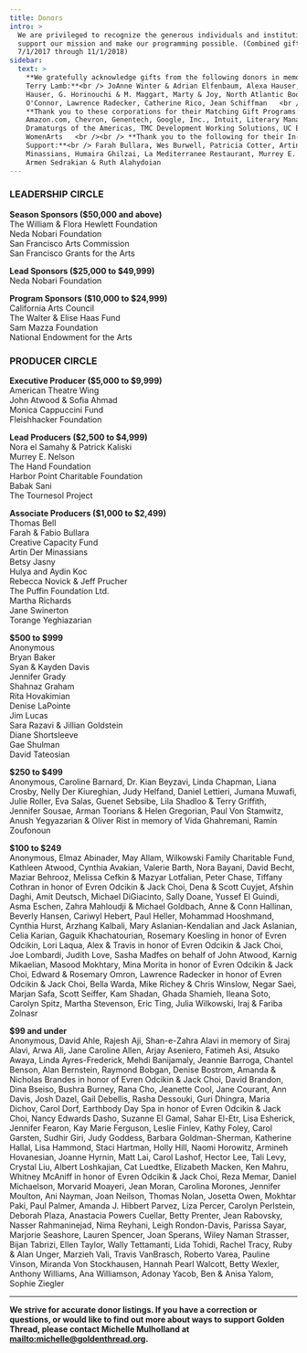 ```yaml
---
title: Donors
intro: >
  We are privileged to recognize the generous individuals and institutions that
  support our mission and make our programming possible. (Combined gifts from
  7/1/2017 through 11/1/2018)
sidebar:
  text: >
    **We gratefully acknowledge gifts from the following donors in memory of
    Terry Lamb:**<br /> JoAnne Winter & Adrian Elfenbaum, Alexa Hauser, Lukas
    Hauser, G. Horinouchi & M. Maggart, Marty & Joy, North Atlantic Books, Kevin
    O'Connor, Lawrence Radecker, Catherine Rico, Jean Schiffman   <br /><br />
    **Thank you to these corporations for their Matching Gift Programs:**<br />
    Amazon.com, Chevron, Genentech, Google, Inc., Intuit, Literary Managers and
    Dramaturgs of the Americas, TMC Development Working Solutions, UC Berkeley,
    WomenArts   <br /><br /> **Thank you to the following for their In-Kind
    Support:**<br /> Farah Bullara, Wes Burwell, Patricia Cotter, Artin Der
    Minassians, Humaira Ghilzai, La Mediterranee Restaurant, Murrey E. Nelson,
    Armen Sedrakian & Ruth Alahydoian
---
```

### **LEADERSHIP CIRCLE**

**Season Sponsors ($50,000 and above)**<br />The William & Flora Hewlett Foundation<br />Neda Nobari Foundation<br />San Francisco Arts Commission<br />San Francisco Grants for the Arts<br />

**Lead Sponsors ($25,000 to $49,999)**\
Neda Nobari Foundation

**Program Sponsors ($10,000 to $24,999)**\
California Arts Council\
The Walter & Elise Haas Fund\
Sam Mazza Foundation\
National Endowment for the Arts  

### **PRODUCER CIRCLE**

**Executive Producer ($5,000 to $9,999)**\
American Theatre Wing\
John Atwood & Sofia Ahmad\
Monica Cappuccini Fund\
Fleishhacker Foundation  

**Lead Producers ($2,500 to $4,999)**\
Nora el Samahy & Patrick Kaliski\
Murrey E. Nelson\
The Hand Foundation\
Harbor Point Charitable Foundation\
Babak Sani\
The Tournesol Project

**Associate Producers ($1,000 to $2,499)**\
Thomas Bell\
Farah & Fabio Bullara\
Creative Capacity Fund\
Artin Der Minassians\
Betsy Jasny\
Hulya and Aydin Koc\
Rebecca Novick & Jeff Prucher\
The Puffin Foundation Ltd.\
Martha Richards\
Jane Swinerton\
Torange Yeghiazarian  

**$500 to $999**\
Anonymous\
Bryan Baker\
Syan & Kayden Davis\
Jennifer Grady\
Shahnaz Graham\
Rita Hovakimian\
Denise LaPointe\
Jim Lucas\
Sara Razavi & Jillian Goldstein\
Diane Shortsleeve\
Gae Shulman\
David Tateosian  

**$250 to $499**\
Anonymous, Caroline Barnard, Dr. Kian Beyzavi, Linda Chapman, Liana Crosby, Nelly Der Kiureghian, Judy Helfand, Daniel Lettieri, Jumana Muwafi, Julie Roller, Eva Salas, Guenet Sebsibe, Lila Shadloo & Terry Griffith, Jennifer Sousae, Arman Toorians & Helen Gregorian, Paul Von Stamwitz, Anush Yegyazarian & Oliver Rist in memory of Vida Ghahremani, Ramin Zoufonoun  

**$100 to $249**\
Anonymous, Elmaz Abinader, May Allam, Wilkowski Family Charitable Fund, Kathleen Atwood, Cynthia Avakian, Valerie Barth, Nora Bayani, David Becht, Maziar Behrooz, Melissa Cefkin & Mazyar Lotfalian, Peter Chase, Tiffany Cothran in honor of Evren Odcikin & Jack Choi, Dena & Scott Cuyjet, Afshin Daghi, Amit Deutsch, Michael DiGiacinto, Sally Doane, Yussef El Guindi, Asma Eschen, Zahra Mahloudji & Michael Goldbach, Anne & Conn Hallinan, Beverly Hansen, Cariwyl Hebert, Paul Heller, Mohammad Hooshmand, Cynthia Hurst, Arzhang Kalbali, Mary Aslanian-Kendalian and Jack Aslanian, Celia Karian, Gaguik Khachatourian, Rosemary Koesling in honor of Evren Odcikin, Lori Laqua, Alex & Travis in honor of Evren Odcikin & Jack Choi, Joe Lombardi, Judith Love, Sasha Madfes on behalf of John Atwood, Karnig Mikaelian, Masood Mokhtary, Mina Morita in honor of Evren Odcikin & Jack Choi, Edward & Rosemary Omron, Lawrence Radecker in honor of Evren Odcikin & Jack Choi, Bella Warda, Mike Richey & Chris Winslow, Negar Saei, Marjan Safa, Scott Seiffer, Kam Shadan, Ghada Shamieh, Ileana Soto, Carolyn Spitz, Martha Stevenson, Eric Ting, Julia Wilkowski, Iraj & Fariba Zolnasr  

**$99 and under**\
Anonymous, David Ahle, Rajesh Aji, Shan-e-Zahra Alavi in memory of Siraj Alavi, Arwa Ali, Jane Caroline Allen, Arjay Aseniero, Fatimeh Asi, Atsuko Awaya, Linda Ayres-Frederick, Mehdi Banijamaly, Jeannie Barroga, Chantel Benson, Alan Bernstein, Raymond Bobgan, Denise Bostrom, Amanda & Nicholas Brandes in honor of Evren Odcikin & Jack Choi, David Brandon, Dina Bseiso, Bushra Burney, Rana Cho, Jeanette Cool, Jane Courant, Ann Davis, Josh Dazel, Gail Debellis, Rasha Dessouki, Guri Dhingra, Maria Dichov, Carol Dorf, Earthbody Day Spa in honor of Evren Odcikin & Jack Choi, Nancy Edwards Dasho, Suzanne El Gamal, Sahar El-Etr, Lisa Esherick, Jennifer Fearon, Kay Marie Ferguson, Leslie Finlev, Kathy Foley, Carol Garsten, Sudhir Giri, Judy Goddess, Barbara Goldman-Sherman, Katherine Hallal, Lisa Hammond, Staci Hartman, Holly Hill, Naomi Horowitz, Armineh Hovanesian, Joanne Hyrnin, Matt Lai, Carol Lashof, Hector Lee, Tali Levy, Crystal Liu, Albert Loshkajian, Cat Luedtke, Elizabeth Macken, Ken Mahru, Whitney McAniff in honor of Evren Odcikin & Jack Choi, Reza Memar, Daniel Michaelson, Morvarid Moayeri, Jean Moran, Carolina Morones, Jennifer Moulton, Ani Nayman, Joan Neilson, Thomas Nolan, Josetta Owen, Mokhtar Paki, Paul Palmer, Amanda J. Hibbert Parvez, Liza Percer, Carolyn Perlstein, Deborah Plaza, Anastacia Powers Cuellar, Betty Prenter, Jean Rabovsky, Nasser Rahmaninejad, Nima Reyhani, Leigh Rondon-Davis, Parissa Sayar, Marjorie Seashore, Lauren Spencer, Joan Sperans, Wiley Naman Strasser, Bijan Tabrizi, Ellen Taylor, Wally Tettamanti, Lida Tohidi, Rachel Tracy, Ruby & Alan Unger, Marzieh Vali, Travis VanBrasch, Roberto Varea, Pauline Vinson, Miranda Von Stockhausen, Hannah Pearl Walcott, Betty Wexler, Anthony Williams, Ana Williamson, Adonay Yacob, Ben & Anisa Yalom, Sophie Ziegler  

- - -

**We strive for accurate donor listings. If you have a correction or questions, or would like to find out more about ways to support Golden Thread, please contact Michelle Mulholland at <mailto:michelle@goldenthread.org>.**
